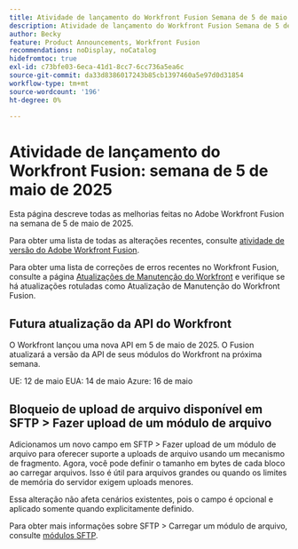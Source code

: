```yaml
---
title: Atividade de lançamento do Workfront Fusion Semana de 5 de maio de 2025
description: Atividade de lançamento do Workfront Fusion Semana de 5 de maio de 2025
author: Becky
feature: Product Announcements, Workfront Fusion
recommendations: noDisplay, noCatalog
hidefromtoc: true
exl-id: c73bfe03-6eca-41d1-8cc7-6cc736a5ea6c
source-git-commit: da33d8386017243b85cb1397460a5e97d0d31854
workflow-type: tm+mt
source-wordcount: '196'
ht-degree: 0%

---
```


# Atividade de lançamento do Workfront Fusion: semana de 5 de maio de 2025

Esta página descreve todas as melhorias feitas no Adobe Workfront Fusion na semana de 5 de maio de 2025.

Para obter uma lista de todas as alterações recentes, consulte [atividade de versão do Adobe Workfront Fusion](/help/workfront-fusion/fusion-product-releases/fusion-release-activity.md).

Para obter uma lista de correções de erros recentes no Workfront Fusion, consulte a página [Atualizações de Manutenção do Workfront](https://experienceleague.adobe.com/en/docs/workfront-known-issues/releases/current-updates) e verifique se há atualizações rotuladas como Atualização de Manutenção do Workfront Fusion.

## Futura atualização da API do Workfront

O Workfront lançou uma nova API em 5 de maio de 2025. O Fusion atualizará a versão da API de seus módulos do Workfront na próxima semana.

UE: 12 de maio
EUA: 14 de maio
Azure: 16 de maio

## Bloqueio de upload de arquivo disponível em SFTP > Fazer upload de um módulo de arquivo

Adicionamos um novo campo em SFTP > Fazer upload de um módulo de arquivo para oferecer suporte a uploads de arquivo usando um mecanismo de fragmento. Agora, você pode definir o tamanho em bytes de cada bloco ao carregar arquivos. Isso é útil para arquivos grandes ou quando os limites de memória do servidor exigem uploads menores.

Essa alteração não afeta cenários existentes, pois o campo é opcional e aplicado somente quando explicitamente definido.

Para obter mais informações sobre SFTP > Carregar um módulo de arquivo, consulte [módulos SFTP](/help/workfront-fusion/references/apps-and-modules/universal-connectors/sftp.md).
